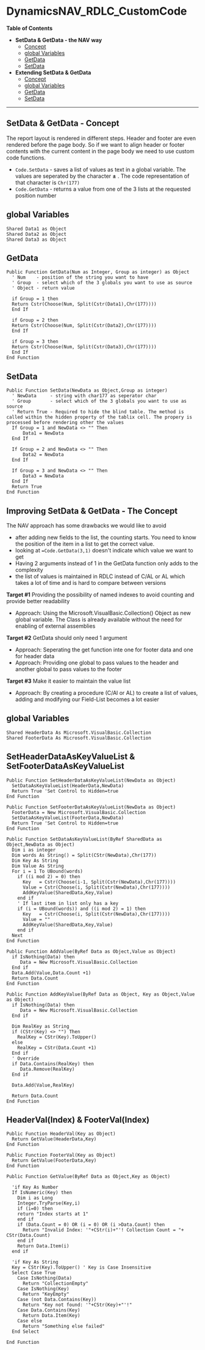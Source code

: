 # DynamicsNAV_RDLC_CustomCode

__Table of Contents__
* __SetData & GetData - the NAV way__
  * [Concept](#1A)
  * [global Variables](#1B)
  * [GetData](#1C)
  * [SetData](#1D)
* __Extending SetData & GetData__
  * [Concept](#2A)
  * [global Variables](#2B)
  * [GetData](#2C)
  * [SetData](#2D)
------------------------------------------------
## SetData & GetData - Concept <a id="1A"/>
The report layout is rendered in different steps. Header and footer are even rendered before the page body. So if we want to align header or footer contents with the current content in the page body we need to use custom code functions. 
* `Code.SetData` - saves a list of values as text in a global variable. The values are seperated by the character __&#177;__ . The code representation of that character is `Chr(177)`
* `Code.GetData` - returns a value from one of the 3 lists at the requested position number

## global Variables <a id="1B"/>
```vbnet
Shared Data1 as Object
Shared Data2 as Object
Shared Data3 as Object
```
## GetData <a id="1B"/>
```vbnet
Public Function GetData(Num as Integer, Group as integer) as Object
  ' Num    - position of the string you want to have 
  ' Group  - select which of the 3 globals you want to use as source 
  ' Object - return value  

  if Group = 1 then
  Return Cstr(Choose(Num, Split(Cstr(Data1),Chr(177))))
  End If

  if Group = 2 then
  Return Cstr(Choose(Num, Split(Cstr(Data2),Chr(177))))
  End If

  if Group = 3 then
  Return Cstr(Choose(Num, Split(Cstr(Data3),Chr(177))))
  End If
End Function
```
## SetData <a id="1C"/>
```vbnet     
Public Function SetData(NewData as Object,Group as integer)
  ' NewData     - string with char177 as seperator char 
  ' Group       - select which of the 3 globals you want to use as source 
  ' Return True - Required to hide the blind table. The method is called within the hidden property of the tablix cell. The propery is processed before rendering other the values 
  If Group = 1 and NewData <> "" Then
      Data1 = NewData
  End If

  If Group = 2 and NewData <> "" Then
      Data2 = NewData
  End If

  If Group = 3 and NewData <> "" Then
      Data3 = NewData
  End If
  Return True
End Function
```
## Improving SetData & GetData - The Concept <a id="2A"/>
The NAV approach has some drawbacks we would like to avoid
* after adding new fields to the list, the counting starts. You need to know the position of the item in a list to get the correct value.
* looking at `=Code.GetData(3,1)` doesn't indicate which value we want to get
* Having 2 arguments instead of 1 in the GetData function only adds to the complexity
* the list of values is maintained in RDLC instead of C/AL or AL which takes a lot of time and is hard to compare between versions

__Target #1__ Providing the possibility of named indexes to avoid counting and provide better readability
- Approach: Using the Microsoft.VisualBasic.Collection() Object as new global variable. The Class is already available without the need for enabling of external assemblies

__Target #2__ GetData should only need 1 argument
- Approach: Seperating the get function inte one for footer data and one for header data
- Approach: Providing one global to pass values to the header and another global to pass values to the footer

__Target #3__ Make it easier to maintain the value list 
- Approach: By creating a procedure (C/Al or AL) to create a list of values, adding and modifying our Field-List becomes a lot easier

## global Variables <a id="2B"/>
```vbnet
Shared HeaderData As Microsoft.VisualBasic.Collection
Shared FooterData As Microsoft.VisualBasic.Collection
```
## SetHeaderDataAsKeyValueList & SetFooterDataAsKeyValueList <a id="2B"/>
```vbnet
Public Function SetHeaderDataAsKeyValueList(NewData as Object)
  SetDataAsKeyValueList(HeaderData,NewData)
  Return True 'Set Control to Hidden=true
End Function
 
Public Function SetFooterDataAsKeyValueList(NewData as Object)
  FooterData = New Microsoft.VisualBasic.Collection 
  SetDataAsKeyValueList(FooterData,NewData)
  Return True 'Set Control to Hidden=true
End Function
 
Public Function SetDataAsKeyValueList(ByRef SharedData as Object,NewData as Object)
  Dim i as integer
  Dim words As String() = Split(CStr(NewData),Chr(177))
  Dim Key As String
  Dim Value As String
  For i = 1 To UBound(words)   
    if ((i mod 2) = 0) then
      Key   = Cstr(Choose(i-1, Split(Cstr(NewData),Chr(177))))     
      Value = Cstr(Choose(i, Split(Cstr(NewData),Chr(177))))
      AddKeyValue(SharedData,Key,Value)
    end if
    ' If last item in list only has a key
    if (i = UBound(words)) and ((i mod 2) = 1) then
      Key   = Cstr(Choose(i, Split(Cstr(NewData),Chr(177))))     
      Value = ""
      AddKeyValue(SharedData,Key,Value)
    end if
  Next 
End Function

Public Function AddValue(ByRef Data as Object,Value as Object)
  if IsNothing(Data) then
     Data = New Microsoft.VisualBasic.Collection
  End if
  Data.Add(Value,Data.Count +1)
  Return Data.Count  
End Function
 
Public Function AddKeyValue(ByRef Data as Object, Key as Object,Value as Object)
  if IsNothing(Data) then
     Data = New Microsoft.VisualBasic.Collection
  End if
 
  Dim RealKey as String
  if (CStr(Key) <> "") Then
    RealKey = CStr(Key).ToUpper()
  else
    RealKey = CStr(Data.Count +1)
  End if
  ' Override
  if Data.Contains(RealKey) then
     Data.Remove(RealKey)
  End if
 
  Data.Add(Value,RealKey)   
 
  Return Data.Count
End Function
```
## HeaderVal(Index) & FooterVal(Index) <a id="2C"/>
```vbnet 
Public Function HeaderVal(Key as Object)
  Return GetValue(HeaderData,Key)
End Function
 
Public Function FooterVal(Key as Object)
  Return GetValue(FooterData,Key)
End Function

Public Function GetValue(ByRef Data as Object,Key as Object)
 
  'if Key As Number
  If IsNumeric(Key) then
    Dim i as Long
    Integer.TryParse(Key,i)
    if (i=0) then
    return "Index starts at 1"
    end if
    if (Data.Count = 0) OR (i = 0) OR (i >Data.Count) then
      Return "Invalid Index: '"+CStr(i)+"'! Collection Count = "+ CStr(Data.Count)
    end if  
    Return Data.Item(i)
  end if
 
  'if Key As String
  Key = CStr(Key).ToUpper() ' Key is Case Insensitive
  Select Case True
    Case IsNothing(Data)
      Return "CollectionEmpty"
    Case IsNothing(Key)
      Return "KeyEmpty"
    Case (not Data.Contains(Key))
      Return "Key not found: '"+CStr(Key)+"'!"
    Case Data.Contains(Key)
      Return Data.Item(Key)
    Case else
      Return "Something else failed"
  End Select 
 
End Function
```
